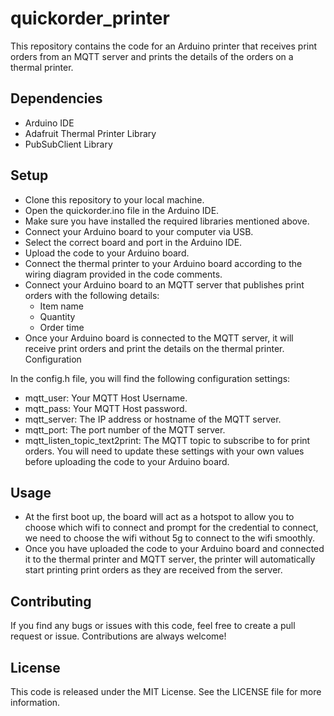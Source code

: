 # quickorder_printer

This repository contains the code for an Arduino printer that receives print orders from an MQTT server and prints the details of the orders on a thermal printer.

## Dependencies

* Arduino IDE
* Adafruit Thermal Printer Library
* PubSubClient Library

## Setup

* Clone this repository to your local machine.
* Open the quickorder.ino file in the Arduino IDE.
* Make sure you have installed the required libraries mentioned above.
* Connect your Arduino board to your computer via USB.
* Select the correct board and port in the Arduino IDE.
* Upload the code to your Arduino board.
* Connect the thermal printer to your Arduino board according to the wiring diagram provided in the code comments.
* Connect your Arduino board to an MQTT server that publishes print orders with the following details:
  + Item name
  + Quantity
  + Order time
* Once your Arduino board is connected to the MQTT server, it will receive print orders and print the details on the thermal printer.
Configuration

In the config.h file, you will find the following configuration settings:

* mqtt_user: Your MQTT Host Username.
* mqtt_pass: Your MQTT Host password.
* mqtt_server: The IP address or hostname of the MQTT server.
* mqtt_port: The port number of the MQTT server.
* mqtt_listen_topic_text2print: The MQTT topic to subscribe to for print orders.
You will need to update these settings with your own values before uploading the code to your Arduino board.

## Usage

* At the first boot up, the board will act as a hotspot to allow you to choose which wifi to connect and prompt for the credential to connect, we need to choose the wifi without 5g to connect to the wifi smoothly.
* Once you have uploaded the code to your Arduino board and connected it to the thermal printer and MQTT server, the printer will automatically start printing print orders as they are received from the server.

## Contributing

If you find any bugs or issues with this code, feel free to create a pull request or issue. Contributions are always welcome!

## License

This code is released under the MIT License. See the LICENSE file for more information.

